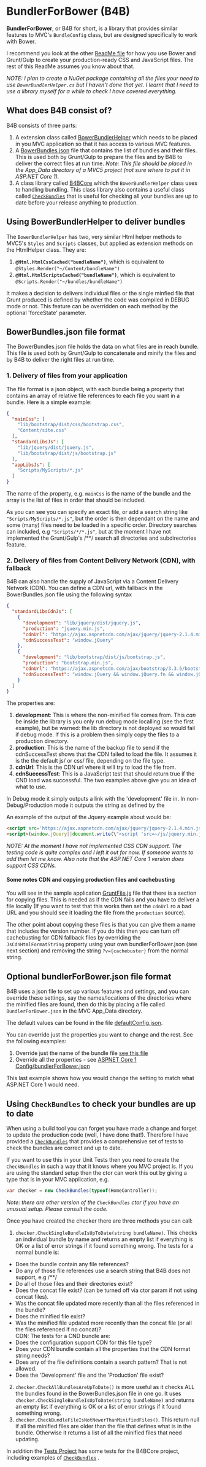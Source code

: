 # BundlerForBower (B4B)

**BundlerForBower**, or B4B for short, is a library that provides similar features to MVC's 
`BundleConfig` class, but are designed specifically to work with Bower. 

I recommend you look at the other 
[ReadMe file](https://github.com/JonPSmith/MvcUsingBower/blob/master/README.md)
for how you use Bower and Grunt/Gulp to create your production-ready CSS and JavaScript files.
The rest of this ReadMe assumes you know about that.

*NOTE: I plan to create a NuGet package containing all the files your need to use `BowerBundlerHelper.cs`
but I haven't done that yet. I learnt that I need to use a library myself for a while to check I have covered everything.*

## What does B4B consist of?

B4B consists of three parts:

1. A extension class called 
[BowerBundlerHelper](https://github.com/JonPSmith/MvcUsingBower/blob/master/WebApplication.Mvc5/App_Start/BowerBundlerHelper.cs)
which needs to be placed in you MVC application so that it has access to various MVC features.
2. A [BowerBundles.json](https://github.com/JonPSmith/MvcUsingBower/tree/master/WebApplication.Mvc5/App_Data)
file that contains the list of bundles and their files. This is used both by Grunt/Gulp 
to prepare the files and by B4B to deliver the correct files at run time.
*Note: This file should be placed in the App_Data directory of a MVC5 project
(not sure where to put it in ASP.NET Core 1).*
3. A class library called 
[B4BCore](https://github.com/JonPSmith/MvcUsingBower/tree/master/B4BCore) which the
`BowerBundlerHelper` class uses to handling bundling.
This class library also contains a useful class called 
[`CheckBundles`](https://github.com/JonPSmith/MvcUsingBower/blob/master/B4BCore/CheckBundles.cs)
that is useful for checking all your bundles are up to date before your release anything to production.


## Using BowerBundlerHelper to deliver bundles

The `BowerBundlerHelper` has two, very similar Html helper methods to MVC5's `Styles` 
and `Scripts` classes, but applied as extension methods on the HtmlHelper class.
They are:

1. **`@Html.HtmlCssCached("bundleName")`**, which is equivalent to `@Styles.Render("~/Content/bundleName")`
2. **`@Html.HtmlScriptsCached("bundleName")`**, which is equivalent to `@Scripts.Render("~/bundles/bundleName")`

It makes a decision to delivers individual files or the single minfied file that Grunt produced is defined by
whether the code was compiled in DEBUG mode or not. This feature can be overridden on each method by the 
optional 'forceState' parameter.

## BowerBundles.json file format

The BowerBundles.json file holds the data on what files are in reach bundle.
This file is used both by Grunt/Gulp to concatenate and minify the files 
and by B4B to deliver the right files at run time.

### 1. Delivery of files from your application

The file format is a json object, with each bundle being a property that contains an array of
relative file references to each file you want in a bundle. Here is a simple example:

```json
{
  "mainCss": [
    "lib/bootstrap/dist/css/bootstrap.css",
    "Content/site.css"
  ],
  "standardLibsJs": [
    "lib/jquery/dist/jquery.js",
    "lib/bootstrap/dist/js/bootstrap.js"
  ],
  "appLibsJs": [
    "Scripts/MyScripts/*.js"
  ]
}
```

The name of the property, e.g. `mainCss` is the name of the bundle and the
array is the list of files in order that should be included.

As you can see you can specify an exact file, or add a search string like `"Scripts/MyScripts/*.js"`,
but the order is then dependant on the name and some (many) files need to be loaded in a specific order.
Directory searches can included, e.g `"Scripts/*/*.js"`,
but at the moment I have not implemented the Grunt/Gulp's /**/
search all directories and subdirectories feature.

### 2. Delivery of files from Content Delivery Network (CDN), with fallback

B4B can also handle the supply of JavaScript via a Content Delivery Network (CDN).
You can define a CDN url, with fallback in the BowerBundles.json file using the following syntax 

```json
{
  "standardLibsCdnJs": [
    {
      "development": "lib/jquery/dist/jquery.js",
      "production": "jquery.min.js",
      "cdnUrl": "https://ajax.aspnetcdn.com/ajax/jquery/jquery-2.1.4.min.js",
      "cdnSuccessTest": "window.jQuery"
    },
    {
      "development": "lib/bootstrap/dist/js/bootstrap.js",
      "production": "bootstrap.min.js",
      "cdnUrl": "https://ajax.aspnetcdn.com/ajax/bootstrap/3.3.5/bootstrap.min.js",
      "cdnSuccessTest": "window.jQuery && window.jQuery.fn && window.jQuery.fn.modal"
    }
  ]
}
```

The properties are:

1. **development**: This is where the non-minified file comes from. 
This *can* be inside the library is you only run debug mode localling (see the first example), 
but be warned: the lib directory is not deployed so would fail if debug mode. 
If this is a problem then simply copy the files to a production directory.
2. **production**: This is the name of the backup file to send if the cdnSuccessTest 
shows that the CDN failed to load the file. It assumes it is the the default js/ or css/
file, depending on the file type.
3. **cdnUrl**: This is the CDN url where it will try to load the file from.
4. **cdnSuccessTest**: This is a JavaScript test that should return true if the CND load was successful.
The two examples above give you an idea of what to use.

In Debug mode it simply outputs a link with the 'development' file in. In non-Debug/Production mode
it outputs the string as defined by the 

An example of the output of the Jquery example about would be:

```html
<script src='https://ajax.aspnetcdn.com/ajax/jquery/jquery-2.1.4.min.js'></script>
<script>(window.jQuery||document.write(\"<script 'src=~/js/jquery.min.js?v=SnW8SeyCxQMkwmWggnI6zdSJoIVYPkVYHyM4jpW3jaQ'));</script>
```

*NOTE: At the moment I have not implemented CSS CDN support. The testing code is
quite complex and I left it out for now. If someone wants to add then let me know.
Also note that the ASP.NET Core 1 version does support CSS CDNs.*

#### Some notes CDN and copying production files and cachebusting
You will see in the sample application 
[GruntFile.js](https://github.com/JonPSmith/MvcUsingBower/blob/master/WebApplication.Mvc5/gruntfile.js)
file that there is a section for copying files. 
This is needed as if the CDN fails and you have to deliver a file locally 
(If you want to test that this works then set the `cdnUrl` ro a bad URL and you should 
see it loading the file from the `production` source).

The other point about copying these files is that you can give them a name that includes the
version number. If you do this then you can turn off cachebusting for CDN fallback files
by overriding the `JsCdnHtmlFormatString` property using your own bundlerForBower.json
(see next section) and removing the string `?v={cachebuster}` from the normal string.


## Optional bundlerForBower.json file format

B4B uses a json file to set up various features and settings, and you can override these settings,
say the names/locations of the directories where the minified files are found, then do this 
by placing a file called `BundlerForBower.json` in the MVC App_Data directory.

The default values can be found in the file 
[defaultConfig.json](https://github.com/JonPSmith/MvcUsingBower/blob/master/B4BCore/Internal/defaultConfig.json).

You can override just the properties you want to change and the rest. See the following examples:

1. Override just the name of the bundle file [see this file](https://github.com/JonPSmith/MvcUsingBower/blob/master/B4BCore/Internal/defaultConfig.json)
2. Override all the properties - see 
[ASPNET Core 1 Config/bundlerForBower.json](https://github.com/JonPSmith/MvcUsingBower/blob/master/Tests/TestData/ASPNET%20Core%201%20Config/bundlerForBower.json)

This last example shows how you would change the setting to match what ASP.NET Core 1 would need.

## Using `CheckBundles` to check your bundles are up to date

When using a build tool you can forget you have made a change and forget to update the production code
(well, I have done that!). Therefore I have provided a 
[`CheckBundles`](https://github.com/JonPSmith/MvcUsingBower/blob/master/B4BCore/CheckBundles.cs)
that provides a comprehensive set of tests to check the bundles are correct and up to date.

If you want to use this in your Unit Tests then you need to create the `CheckBundles` in such
a way that it knows where you MVC project is. If you are using the standard setup then the 
ctor can work this out by giving a type that is in your MVC application, e.g.

```csharp
var checker = new CheckBundles(typeof(HomeController));
```

*Note: there are other version of the `CheckBundles` ctor if you have an unusual setup. 
Please consult the code.*

Once you have created the checker there are three methods you can call:

1. `checker.CheckSingleBundleIsUpToDate(string bundleName)`. 
This checks an individual bundle by name and returns an empty list if everything is OK or a 
list of error strings if it found something wrong. The tests for a normal bundle is:
  - Does the bundle contain any file references?
  - Do any of those file references use a search string that B4B does not support, e.g /**/ 
  - Do all of those files and their directories exist?
  - Does the concat file exist? (can be turned off via ctor param if not using concat files).
  - Was the concat file updated more recently than all the files referenced in the bundle?
  - Does the minified file exist?
  - Was the minified file updated more recently than the concat file (or all the files referenced if no concat)?  
  CDN: The tests for a CND bundle are:
  - Does the configuration support CDN for this file type?
  - Does your CDN bundle contain all the properties that the CDN format string needs?
  - Does any of the file definitions contain a search pattern? That is not allowed.
  - Does the 'Development' file and the 'Production' file exist?
2. `checker.CheckAllBundlesAreUpToDate()` is more useful as it checks ALL the bundles 
found in the BowerBundles.json file in one go. It uses `checker.CheckSingleBundleIsUpToDate(string bundleName)`
and returns an empty list if everything is OK or a list of error strings if it found something wrong.
3. `checker.CheckBundleFileIsNotNewerThanMinifiedFiles()`. This return null if all the minified files
are older than the file that defines what is in the bundle. Otherwise it returns a list of all
the minified files that need updating.


In addition the [Tests Project](https://github.com/JonPSmith/MvcUsingBower/tree/master/Tests)
has some tests for the B4BCore project, including examples of 
[`CheckBundles`](https://github.com/JonPSmith/MvcUsingBower/blob/master/B4BCore/CheckBundles.cs)
.






